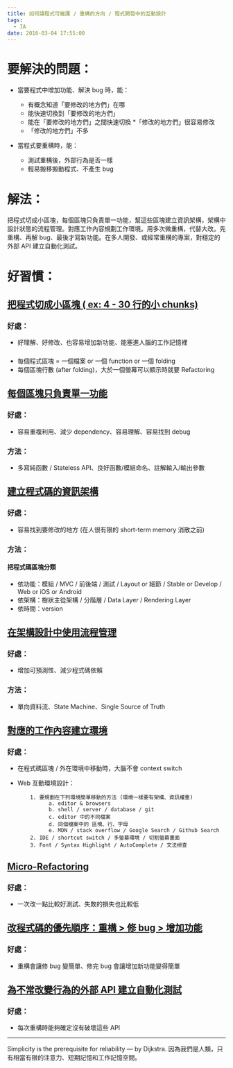 ```yaml
---
title: 如何讓程式可維護 / 重構的方向 / 程式開發中的互動設計
tags:
  - IA
date: 2016-03-04 17:55:00
---
```


# 要解決的問題：
- 當要程式中增加功能、解決 bug 時，能：
  * 有概念知道「要修改的地方們」在哪
  * 能快速切換到「要修改的地方們」
  * 能在「要修改的地方們」之間快速切換
  *「修改的地方們」很容易修改
  * 「修改的地方們」不多

- 當程式要重構時，能：
   * 測試重構後，外部行為是否一樣
   * 輕易搬移搬動程式、不產生 bug

# 解法：
把程式切成小區塊，每個區塊只負責單一功能，幫這些區塊建立資訊架構，架構中設計狀態的流程管理。對應工作內容規劃工作環境。用多次微重構，代替大改。先重構、再解 bug、最後才寫新功能。在多人開發、或經常重構的專案，對穩定的外部 API 建立自動化測試。

# 好習慣：

## <u>把程式切成小區塊 ( ex: 4 - 30 行的小 chunks)</u>
### 好處：
* 好理解、好修改、也容易增加新功能、能塞進人腦的工作記憶裡

###
* 每個程式區塊 = 一個檔案 or 一個 function or 一個 folding
* 每個區塊行數 (after folding)，大於一個螢幕可以顯示時就要 Refactoring

## <u>每個區塊只負責單一功能</u>
### 好處：
* 容易重複利用、減少 dependency、容易理解、容易找到 debug

### 方法：
* 多寫純函數 / Stateless API、良好函數/模組命名、註解輸入/輸出參數
## <u>建立程式碼的資訊架構</u>
### 好處：
* 容易找到要修改的地方 (在人很有限的 short-term memory 消散之前)

### 方法：
#### 把程式碼區塊分類
* 依功能：模組 / MVC / 前後端 / 測試 / Layout or 細節 / Stable or Develop / Web or iOS or Android
* 依架構：樹狀主從架構 / 分階層 / Data Layer / Rendering Layer
* 依時間：version

## <u>在架構設計中使用流程管理</u>
### 好處：
* 增加可預測性、減少程式碼依賴
### 方法：
* 單向資料流、State Machine、Single Source of Truth

## <u>對應的工作內容建立環境</u>
### 好處：
* 在程式碼區塊 / 外在環境中移動時，大腦不會 context switch

* Web 互動環境設計：
  ```
      1. 要規劃在下列環境簡單移動的方法 (環境一樣要有架構、資訊權重)
            a. editor & browsers
            b. shell / server / database / git
            c. editor 中的不同檔案
            d. 同個檔案中的 區塊、行、字母
            e. MDN / stack overflow / Google Search / Github Search
      2. IDE / shortcut switch / 多螢幕環境 / 切割螢幕畫面
      3. Font / Syntax Highlight / AutoComplete / 文法檢查
  ```

## <u>Micro-Refactoring</u> ###
### 好處：
* 一次改一點比較好測試、失敗的損失也比較低
## <u>改程式碼的優先順序：重構 > 修 bug > 增加功能</u>
### 好處：
* 重構會讓修 bug 變簡單、修完 bug 會讓增加新功能變得簡單
## <u>為不常改變行為的外部 API 建立自動化測試</u>
### 好處：
* 每次重構時能夠確定沒有破壞這些 API

---
Simplicity is the prerequisite for reliability — by Dijkstra.<space><space>
因為我們是人類，只有相當有限的注意力、短期記憶和工作記憶空間。
